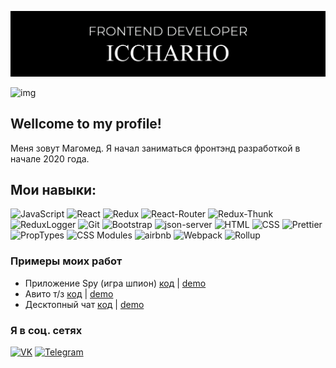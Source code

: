 ![Header](https://github.com/Mr-Sofos/Mr-Sofos/blob/main/assets/header.png)

![img](https://www.codewars.com/users/Ich-Charho/badges/large)

## Wellcome to my profile!

Меня зовут Магомед. Я начал заниматься фронтэнд разработкой в начале 2020 года.

## Мои навыки:

![JavaScript](https://img.shields.io/badge/-JavaScript-266132?style=for-the-badge&logo=JavaScript&logocolor=E9D54D)
![React](https://img.shields.io/badge/-React-266132?style=for-the-badge&logo=React&logocolor=E9D54D)
![Redux](https://img.shields.io/badge/-Redux-266132?style=for-the-badge&logo=Redux&logocolor=E9D54D)
![React-Router](https://img.shields.io/badge/React_Router-266132?style=for-the-badge&logo=react-router)
![Redux-Thunk](https://img.shields.io/badge/Redux--Thunk-266132?style=for-the-badge&logo=redux-thunk)
![ReduxLogger](https://img.shields.io/badge/-Redux_Logger-266132?style=for-the-badge&logo=reduxLogger&logocolor=E9D54D)
![Git](https://img.shields.io/badge/Git-266132?style=for-the-badge&logo=git)
![Bootstrap](https://img.shields.io/badge/-Bootstrap-266132?style=for-the-badge&logo=Bootstrap&logocolor=E9D54D)
![json-server](https://img.shields.io/badge/-json_server-266132?style=for-the-badge&logo=jsonServer&logocolor=E9D54D)
![HTML](https://img.shields.io/badge/HTML-266132?style=for-the-badge&logo=HTML5)
![CSS](https://img.shields.io/badge/CSS-266132?style=for-the-badge&logo=css3)
![Prettier](https://img.shields.io/badge/Prettier-266132?style=for-the-badge&logo=prettier)
![PropTypes](https://img.shields.io/badge/PropTypes-266132?style=for-the-badge&logo=P)
![CSS Modules](https://img.shields.io/badge/CSSModules-266132?style=for-the-badge&logo=CSSModules)
![airbnb](https://img.shields.io/badge/airbnb-266132?style=for-the-badge&logo=airbnb)
![Webpack](https://img.shields.io/badge/Webpack-266132?style=for-the-badge&logo=airbnb)
![Rollup](https://img.shields.io/badge/Rollup-266132?style=for-the-badge&logo=airbnb)

### Примеры моих работ

- Приложение Spy (игра шпион) [код](https://github.com/Mr-Sofos/Spy-app) | [demo](https://radiant-badlands-44849.herokuapp.com/)
- Авито т/з [код](https://github.com/Mr-Sofos/avito-tz) | [demo](https://frozen-peak-05634.herokuapp.com/)
- Десктопный чат [код](https://github.com/Mr-Sofos/react-chat-app) | [demo](https://obscure-reef-65296.herokuapp.com/)

### Я в соц. сетях
[![VK](https://img.shields.io/badge/VK-red?style=social&logo=vk)](https://vk.com/mtazbiev)
[![Telegram](https://img.shields.io/badge/Telegram-red?style=social&logo=telegram)](https://t.me/MuhammadTM)
